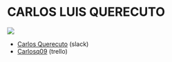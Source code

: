 # CARLOS LUIS QUERECUTO

![](https://ca.slack-edge.com/T0SJKHBFZ-UFRQ84QP2-855f63a1c41b-1024)


- [Carlos Querecuto](https://skylabcoders.slack.com/messages/C0SJQPW8Z/team/UFRQ84QP2/) (slack)
- [Carlosq09](https://trello.com/carlosq09) (trello)